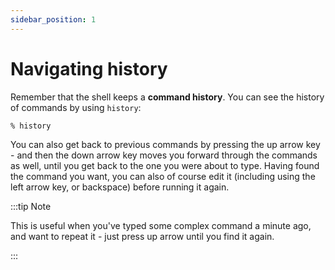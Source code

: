 ```yaml
---
sidebar_position: 1
---
```


# Navigating history

Remember that the shell keeps a **command history**.  You can see the history of
commands by using `history`:

```
% history
```

You can also get back to previous commands by pressing the up arrow key - and then the down arrow key moves you forward
through the commands as well, until you get back to the one you were about to type.  Having found the command you want,
you can also of course edit it (including using the left arrow key, or backspace) before running it again.

:::tip Note

This is useful when you've typed some complex command a minute ago, and want to repeat it - just press up arrow until
you find it again.

:::


